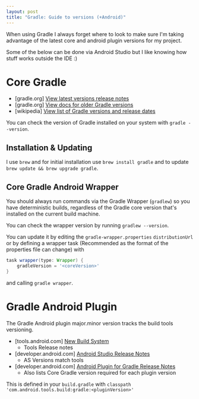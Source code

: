 ```yaml
---
layout: post
title: "Gradle: Guide to versions (+Android)"
---
```


When using Gradle I always forget where to look to make sure I'm taking advantage of the latest core and android plugin versions for my project. 

Some of the below can be done via Android Studio but I like knowing how stuff works outside the IDE :)

#  Core Gradle

- [gradle.org] [View latest versions release notes](https://docs.gradle.org/current/release-notes)
- [gradle.org] [View docs for older Gradle versions](http://gradle.org/gradle-download/)
- [wikipedia] [View list of Gradle versions and release dates](https://en.wikipedia.org/wiki/Gradle)

You can check the version of Gradle installed on your system with `gradle --version`. 

## Installation & Updating

I use `brew` and for initial installation use `brew install gradle` and to update `brew update && brew upgrade gradle`.

## Core Gradle Android Wrapper

You should always run commands via the Gradle Wrapper (`gradlew`) so you have deterministic builds, regardless of the Gradle core version that's installed on the current build machine.

You can check the wrapper version by running `gradlew --version`. 

You can update it by editing the `gradle-wrapper.properties` `distributionUrl` or by defining a wrapper task (Recommended as the format of the properties file can change) with

```gradle
task wrapper(type: Wrapper) {
    gradleVersion = '<coreVersion>'
}
```

and calling `gradle wrapper`.

# Gradle Android Plugin

The Gradle Android plugin major.minor version tracks the build tools versioning.

- [tools.android.com] [New Build System](http://tools.android.com/tech-docs/new-build-system)
  - Tools Release notes
- [developer.android.com] [Android Studio Release Notes](https://developer.android.com/studio/releases/index.html)
  - AS Versions match tools
- [developer.android.com] [Android Plugin for Gradle Release Notes](https://developer.android.com/studio/releases/gradle-plugin.html)
  - Also lists Core Gradle version required for each plugin version

This is defined in your `build.gradle` with `classpath 'com.android.tools.build:gradle:<pluginVersion>'`
